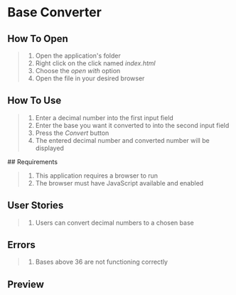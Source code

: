# Base Converter

## How To Open
> 1. Open the application's folder
> 2. Right click on the click named _index.html_
> 3. Choose the _open with_ option
> 4. Open the file in your desired browser

## How To Use
> 1. Enter a decimal number into the first input field
> 2. Enter the base you want it converted to into the second input field
> 3. Press the _Convert_ button
> 4. The entered decimal number and converted number will be displayed

## Requirements
> 1. This application requires a browser to run
> 2. The browser must have JavaScript available and enabled

## User Stories
> 1. Users can convert decimal numbers to a chosen base

## Errors
> 1. Bases above 36 are not functioning correctly

## Preview
<!-- todo -->